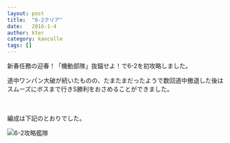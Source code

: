 ```yaml
---
layout: post
title:  "6-2クリア"
date:   2016-1-4
author: kter
category: kancolle
tags: []
---
```


新春任務の迎春！「機動部隊」抜錨せよ！で6-2を初攻略しました。

道中ワンパン大破が続いたものの、たまたまだったようで数回道中撤退した後はスムーズにボスまで行きS勝利をおさめることができました。

<br /><br />
編成は下記のとおりでした。

![6-2攻略艦隊](http://img.kter.jp/2016/0104/6-2-member.png)
